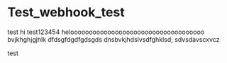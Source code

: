 # Test_webhook_test
test
hi
test123454
heloooooooooooooooooooooooooooooooooooo
bvjkhghjgjhlk
dfdsgfdgdfgdsgds
dnsbvkjhdslvsdfghklsd;
sdvsdavscxvcz

test
